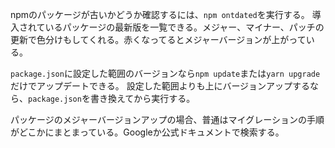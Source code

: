 npmのパッケージが古いかどうか確認するには、`npm ontdated`を実行する。
導入されているパッケージの最新版を一覧できる。メジャー、マイナー、パッチの更新で色分けもしてくれる。赤くなってるとメジャーバージョンが上がっている。

`package.json`に設定した範囲のバージョンなら`npm update`または`yarn upgrade`だけでアップデートできる。
設定した範囲よりも上にバージョンアップするなら、`package.json`を書き換えてから実行する。

パッケージのメジャーバージョンアップの場合、普通はマイグレーションの手順がどこかにまとまっている。Googleか公式ドキュメントで検索する。
